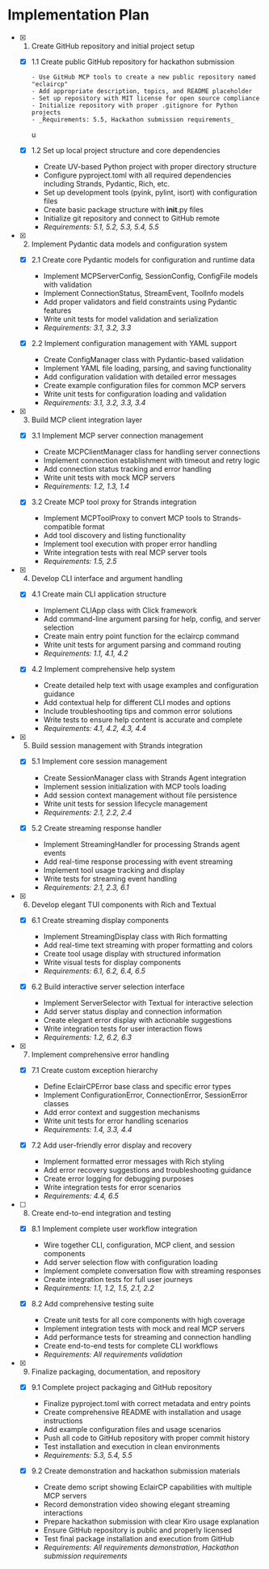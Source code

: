 # Implementation Plan

- [x] 1. Create GitHub repository and initial project setup

  - [x] 1.1 Create public GitHub repository for hackathon submission

        - Use GitHub MCP tools to create a new public repository named "eclaircp"
        - Add appropriate description, topics, and README placeholder
        - Set up repository with MIT license for open source compliance
        - Initialize repository with proper .gitignore for Python projects
        - _Requirements: 5.5, Hackathon submission requirements_

    u

  - [x] 1.2 Set up local project structure and core dependencies
    - Create UV-based Python project with proper directory structure
    - Configure pyproject.toml with all required dependencies including Strands, Pydantic, Rich, etc.
    - Set up development tools (pyink, pylint, isort) with configuration files
    - Create basic package structure with **init**.py files
    - Initialize git repository and connect to GitHub remote
    - _Requirements: 5.1, 5.2, 5.3, 5.4, 5.5_

- [x] 2. Implement Pydantic data models and configuration system

  - [x] 2.1 Create core Pydantic models for configuration and runtime data

    - Implement MCPServerConfig, SessionConfig, ConfigFile models with validation
    - Implement ConnectionStatus, StreamEvent, ToolInfo models
    - Add proper validators and field constraints using Pydantic features
    - Write unit tests for model validation and serialization
    - _Requirements: 3.1, 3.2, 3.3_

  - [x] 2.2 Implement configuration management with YAML support
    - Create ConfigManager class with Pydantic-based validation
    - Implement YAML file loading, parsing, and saving functionality
    - Add configuration validation with detailed error messages
    - Create example configuration files for common MCP servers
    - Write unit tests for configuration loading and validation
    - _Requirements: 3.1, 3.2, 3.3, 3.4_

- [x] 3. Build MCP client integration layer

  - [x] 3.1 Implement MCP server connection management

    - Create MCPClientManager class for handling server connections
    - Implement connection establishment with timeout and retry logic
    - Add connection status tracking and error handling
    - Write unit tests with mock MCP servers
    - _Requirements: 1.2, 1.3, 1.4_

  - [x] 3.2 Create MCP tool proxy for Strands integration
    - Implement MCPToolProxy to convert MCP tools to Strands-compatible format
    - Add tool discovery and listing functionality
    - Implement tool execution with proper error handling
    - Write integration tests with real MCP server tools
    - _Requirements: 1.5, 2.5_

- [x] 4. Develop CLI interface and argument handling

  - [x] 4.1 Create main CLI application structure

    - Implement CLIApp class with Click framework
    - Add command-line argument parsing for help, config, and server selection
    - Create main entry point function for the eclaircp command
    - Write unit tests for argument parsing and command routing
    - _Requirements: 1.1, 4.1, 4.2_

  - [x] 4.2 Implement comprehensive help system
    - Create detailed help text with usage examples and configuration guidance
    - Add contextual help for different CLI modes and options
    - Include troubleshooting tips and common error solutions
    - Write tests to ensure help content is accurate and complete
    - _Requirements: 4.1, 4.2, 4.3, 4.4_

- [x] 5. Build session management with Strands integration

  - [x] 5.1 Implement core session management

    - Create SessionManager class with Strands Agent integration
    - Implement session initialization with MCP tools loading
    - Add session context management without file persistence
    - Write unit tests for session lifecycle management
    - _Requirements: 2.1, 2.2, 2.4_

  - [x] 5.2 Create streaming response handler
    - Implement StreamingHandler for processing Strands agent events
    - Add real-time response processing with event streaming
    - Implement tool usage tracking and display
    - Write tests for streaming event handling
    - _Requirements: 2.1, 2.3, 6.1_

- [x] 6. Develop elegant TUI components with Rich and Textual

  - [x] 6.1 Create streaming display components

    - Implement StreamingDisplay class with Rich formatting
    - Add real-time text streaming with proper formatting and colors
    - Create tool usage display with structured information
    - Write visual tests for display components
    - _Requirements: 6.1, 6.2, 6.4, 6.5_

  - [x] 6.2 Build interactive server selection interface
    - Implement ServerSelector with Textual for interactive selection
    - Add server status display and connection information
    - Create elegant error display with actionable suggestions
    - Write integration tests for user interaction flows
    - _Requirements: 1.2, 6.2, 6.3_

- [x] 7. Implement comprehensive error handling

  - [x] 7.1 Create custom exception hierarchy

    - Define EclairCPError base class and specific error types
    - Implement ConfigurationError, ConnectionError, SessionError classes
    - Add error context and suggestion mechanisms
    - Write unit tests for error handling scenarios
    - _Requirements: 1.4, 3.3, 4.4_

  - [x] 7.2 Add user-friendly error display and recovery
    - Implement formatted error messages with Rich styling
    - Add error recovery suggestions and troubleshooting guidance
    - Create error logging for debugging purposes
    - Write integration tests for error scenarios
    - _Requirements: 4.4, 6.5_

- [ ] 8. Create end-to-end integration and testing

  - [x] 8.1 Implement complete user workflow integration

    - Wire together CLI, configuration, MCP client, and session components
    - Add server selection flow with configuration loading
    - Implement complete conversation flow with streaming responses
    - Create integration tests for full user journeys
    - _Requirements: 1.1, 1.2, 1.5, 2.1, 2.2_

  - [x] 8.2 Add comprehensive testing suite
    - Create unit tests for all core components with high coverage
    - Implement integration tests with mock and real MCP servers
    - Add performance tests for streaming and connection handling
    - Create end-to-end tests for complete CLI workflows
    - _Requirements: All requirements validation_

- [x] 9. Finalize packaging, documentation, and repository

  - [x] 9.1 Complete project packaging and GitHub repository

    - Finalize pyproject.toml with correct metadata and entry points
    - Create comprehensive README with installation and usage instructions
    - Add example configuration files and usage scenarios
    - Push all code to GitHub repository with proper commit history
    - Test installation and execution in clean environments
    - _Requirements: 5.3, 5.4, 5.5_

  - [x] 9.2 Create demonstration and hackathon submission materials
    - Create demo script showing EclairCP capabilities with multiple MCP servers
    - Record demonstration video showing elegant streaming interactions
    - Prepare hackathon submission with clear Kiro usage explanation
    - Ensure GitHub repository is public and properly licensed
    - Test final package installation and execution from GitHub
    - _Requirements: All requirements demonstration, Hackathon submission requirements_
